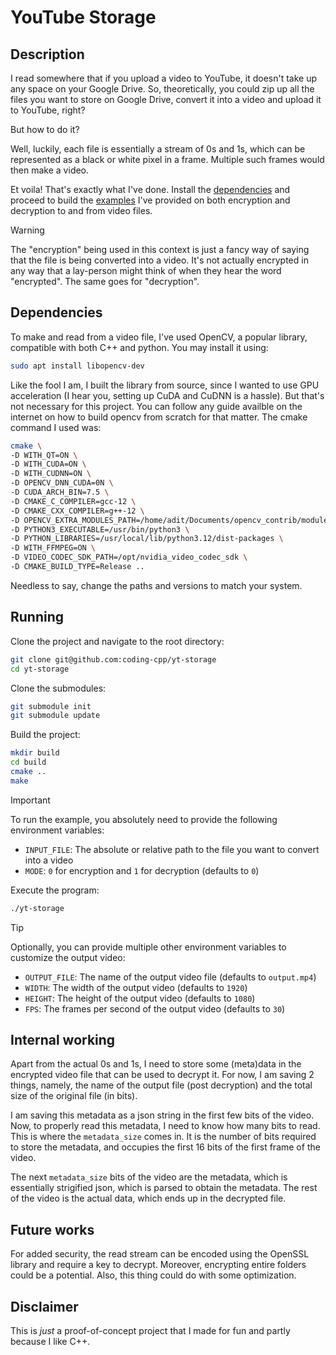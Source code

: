 # YouTube Storage

## Description

I read somewhere that if you upload a video to YouTube, it doesn't take up any space on your Google Drive. So, theoretically, you could zip up all the files you want to store on Google Drive, convert it into a video and upload it to YouTube, right?

But how to do it?

Well, luckily, each file is essentially a stream of 0s and 1s, which can be represented as a black or white pixel in a frame. Multiple such frames would then make a video.

Et voila! That's exactly what I've done. Install the [dependencies](#dependencies) and proceed to build the [examples](./example/) I've provided on both encryption and decryption to and from video files.

> [!WARNING]
> The "encryption" being used in this context is just a fancy way of saying that the file is being converted into a video. It's not actually encrypted in any way that a lay-person might think of when they hear the word "encrypted". The same goes for "decryption".

## Dependencies

To make and read from a video file, I've used OpenCV, a popular library, compatible with both C++ and python. You may install it using:

```bash
sudo apt install libopencv-dev
```

Like the fool I am, I built the library from source, since I wanted to use GPU acceleration (I hear you, setting up CuDA and CuDNN is a hassle). But that's not necessary for this project. You can follow any guide availble on the internet on how to build opencv from scratch for that matter. The cmake command I used was:

```bash
cmake \
-D WITH_QT=ON \
-D WITH_CUDA=ON \
-D WITH_CUDNN=ON \
-D OPENCV_DNN_CUDA=0N \
-D CUDA_ARCH_BIN=7.5 \
-D CMAKE_C_COMPILER=gcc-12 \
-D CMAKE_CXX_COMPILER=g++-12 \
-D OPENCV_EXTRA_MODULES_PATH=/home/adit/Documents/opencv_contrib/modules \
-D PYTHON3_EXECUTABLE=/usr/bin/python3 \
-D PYTHON_LIBRARIES=/usr/local/lib/python3.12/dist-packages \
-D WITH_FFMPEG=ON \
-D VIDEO_CODEC_SDK_PATH=/opt/nvidia_video_codec_sdk \
-D CMAKE_BUILD_TYPE=Release ..
```

Needless to say, change the paths and versions to match your system.

## Running

Clone the project and navigate to the root directory:

```bash
git clone git@github.com:coding-cpp/yt-storage
cd yt-storage
```

Clone the submodules:

```bash
git submodule init
git submodule update
```

Build the project:

```bash
mkdir build
cd build
cmake ..
make
```

> [!IMPORTANT]
> To run the example, you absolutely need to provide the following environment variables:
>
> - `INPUT_FILE`: The absolute or relative path to the file you want to convert into a video
> - `MODE`: `0` for encryption and `1` for decryption (defaults to `0`)

Execute the program:

```bash
./yt-storage
```

> [!TIP]
> Optionally, you can provide multiple other environment variables to customize the output video:
>
> - `OUTPUT_FILE`: The name of the output video file (defaults to `output.mp4`)
> - `WIDTH`: The width of the output video (defaults to `1920`)
> - `HEIGHT`: The height of the output video (defaults to `1080`)
> - `FPS`: The frames per second of the output video (defaults to `30`)

## Internal working

Apart from the actual 0s and 1s, I need to store some (meta)data in the encrypted video file that can be used to decrypt it. For now, I am saving 2 things, namely, the name of the output file (post decryption) and the total size of the original file (in bits).

I am saving this metadata as a json string in the first few bits of the video. Now, to properly read this metadata, I need to know how many bits to read. This is where the `metadata_size` comes in. It is the number of bits required to store the metadata, and occupies the first 16 bits of the first frame of the video.

The next `metadata_size` bits of the video are the metadata, which is essentially strigified json, which is parsed to obtain the metadata. The rest of the video is the actual data, which ends up in the decrypted file.

## Future works

For added security, the read stream can be encoded using the OpenSSL library and require a key to decrypt. Moreover, encrypting entire folders could be a potential. Also, this thing could do with some optimization.

## Disclaimer

This is _just_ a proof-of-concept project that I made for fun and partly because I like C++.

